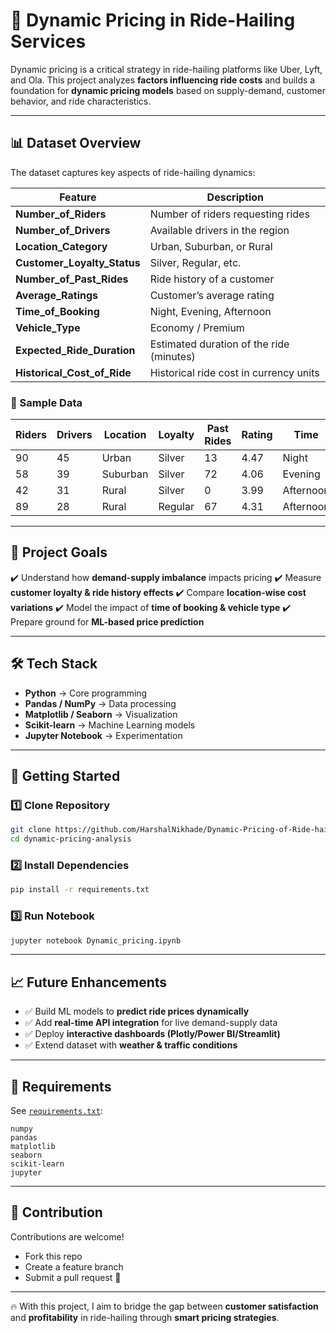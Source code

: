 # 🚖 Dynamic Pricing in Ride-Hailing Services

Dynamic pricing is a critical strategy in ride-hailing platforms like Uber, Lyft, and Ola. This project analyzes **factors influencing ride costs** and builds a foundation for **dynamic pricing models** based on supply-demand, customer behavior, and ride characteristics.

---

## 📊 Dataset Overview

The dataset captures key aspects of ride-hailing dynamics:

| Feature                        | Description                              |
| ------------------------------ | ---------------------------------------- |
| **Number\_of\_Riders**         | Number of riders requesting rides        |
| **Number\_of\_Drivers**        | Available drivers in the region          |
| **Location\_Category**         | Urban, Suburban, or Rural                |
| **Customer\_Loyalty\_Status**  | Silver, Regular, etc.                    |
| **Number\_of\_Past\_Rides**    | Ride history of a customer               |
| **Average\_Ratings**           | Customer’s average rating                |
| **Time\_of\_Booking**          | Night, Evening, Afternoon                |
| **Vehicle\_Type**              | Economy / Premium                        |
| **Expected\_Ride\_Duration**   | Estimated duration of the ride (minutes) |
| **Historical\_Cost\_of\_Ride** | Historical ride cost in currency units   |

### 📝 Sample Data

| Riders | Drivers | Location | Loyalty | Past Rides | Rating | Time      | Vehicle | Duration | Cost   |
| ------ | ------- | -------- | ------- | ---------- | ------ | --------- | ------- | -------- | ------ |
| 90     | 45      | Urban    | Silver  | 13         | 4.47   | Night     | Premium | 90       | 284.25 |
| 58     | 39      | Suburban | Silver  | 72         | 4.06   | Evening   | Economy | 43       | 173.87 |
| 42     | 31      | Rural    | Silver  | 0          | 3.99   | Afternoon | Premium | 76       | 329.79 |
| 89     | 28      | Rural    | Regular | 67         | 4.31   | Afternoon | Premium | 134      | 470.20 |

---

## 🎯 Project Goals

✔️ Understand how **demand-supply imbalance** impacts pricing
✔️ Measure **customer loyalty & ride history effects**
✔️ Compare **location-wise cost variations**
✔️ Model the impact of **time of booking & vehicle type**
✔️ Prepare ground for **ML-based price prediction**

---

## 🛠️ Tech Stack

* **Python** → Core programming
* **Pandas / NumPy** → Data processing
* **Matplotlib / Seaborn** → Visualization
* **Scikit-learn** → Machine Learning models
* **Jupyter Notebook** → Experimentation

---

## 🚀 Getting Started

### 1️⃣ Clone Repository

```bash
git clone https://github.com/HarshalNikhade/Dynamic-Pricing-of-Ride-hailing-Services.git
cd dynamic-pricing-analysis
```

### 2️⃣ Install Dependencies

```bash
pip install -r requirements.txt
```

### 3️⃣ Run Notebook

```bash
jupyter notebook Dynamic_pricing.ipynb
```

---

## 📈 Future Enhancements

* ✅ Build ML models to **predict ride prices dynamically**
* ✅ Add **real-time API integration** for live demand-supply data
* ✅ Deploy **interactive dashboards (Plotly/Power BI/Streamlit)**
* ✅ Extend dataset with **weather & traffic conditions**

---

## 📌 Requirements

See [`requirements.txt`](requirements.txt):

```
numpy
pandas
matplotlib
seaborn
scikit-learn
jupyter
```

---

## 🤝 Contribution

Contributions are welcome!

* Fork this repo
* Create a feature branch
* Submit a pull request 🚀

---

🔥 With this project, I aim to bridge the gap between **customer satisfaction** and **profitability** in ride-hailing through **smart pricing strategies**.
